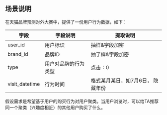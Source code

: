 ## 场景说明

在天猫品牌预测对外大赛中，提供了一份用户行为数据，如下：

| 字段 | 字段说明 | 提取说明 |
| --- | --- | --- |
|  user_id | 用户标识 | 抽样&字段加密 |
| brand_id | 品牌ID | 抽了样&字段加密 |
| type | 用户对品牌的行为类型 | 点击：0 |
| visit_datetime | 行为时间 | 格式某月某日，如7月6日， 隐藏年份 |

假设需求是希望基于用户的购买行为对用户聚类。当用户浏览时，可以给TA推荐同一个聚类（兴趣度相近）的其他用户购买了什么。